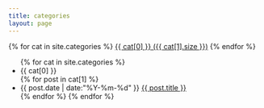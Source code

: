 ```yaml
---
title: categories
layout: page
---
```

<div id='tag_cloud'>
{% for cat in site.categories %}
<a href="#{{ cat[0] }}" title="{{ cat[0] }}" rel="{{ cat[1].size }}">{{ cat[0] }} ({{ cat[1].size }})</a>
{% endfor %}
</div>
<div id="categories_listing">
  <ul class="listing">
  {% for cat in site.categories %}
    <li class="listing-seperator" id="{{ cat[0] }}">{{ cat[0] }}</li>
  {% for post in cat[1] %}
    <li class="listing-item">
    <time datetime="{{ post.date | date:"%Y-%m-%d" }}">{{ post.date | date:"%Y-%m-%d" }}</time>
    <a href="{{ site.url }}{{ post.url }}" title="{{ post.title }}">{{ post.title }}</a>
    </li>
  {% endfor %}
  {% endfor %}
  </ul>
</div>

<script src="{{ site.url }}/assets/js/jquery.tagcloud.js" type="text/javascript" charset="utf-8"></script> 
<script language="javascript">
$.fn.tagcloud.defaults = {
    size: {start: 1, end: 1, unit: 'em'},
    color: {start: '#BBBBBB', end: '#537482'}
};

$(function () {
    $('#tag_cloud a').tagcloud();
});
</script>

